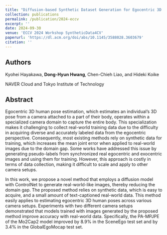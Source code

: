```yaml
---
title: "Diffusion-based Synthetic Dataset Generation for Egocentric 3D Human Pose Estimation"
collection: publications
permalink: /publication/2024-eccv
excerpt: ''
date: 2024-09-30
venue: 'ECCV 2024 Workshop SyntheticData4CV'
paperurl: 'https://dl.acm.org/doi/abs/10.1145/3588028.3603679'
citation: ''
---
```

## Authors
Kyohei Hayakawa, **Dong-Hyun Hwang**, Chen-Chieh Liao, and Hideki Koike

NAVER Cloud and Tokyo Institute of Technology

## Abstract
Egocentric 3D human pose estimation, which estimates an individual’s 3D pose from a camera attached to a part of their body, operates within a specialized camera domain to capture the entire body. This specialization makes it challenging to collect real-world training data due to the difficulty in acquiring diverse and accurately labeled data from the egocentric perspective. Consequently, most existing methods rely on synthetic data for training, which increases the mean joint error when applied to real-world images due to the domain gap. Some works have addressed this issue by generating pseudo-labels from synchronized real egocentric and exocentric images and using them for training. However, this approach is costly in terms of data collection, making it difficult to scale and apply to other camera setups.

In this work, we propose a novel method that employs a diffusion model with ControlNet to generate real-world-like images, thereby reducing the domain gap. The proposed method relies on synthetic data, which is easy to acquire, and a small amount of text-captioned real-world data. This method easily applies to estimating egocentric 3D human poses across various camera setups. Experiments with two different camera setups demonstrated that models trained with images generated by the proposed method improve accuracy with real-world data. Specifically, the PA-MPJPE of the Mo2Cap2 model improved by 8.9% in the SceneEgo test set and by 3.4% in the GlobalEgoMocap test set.